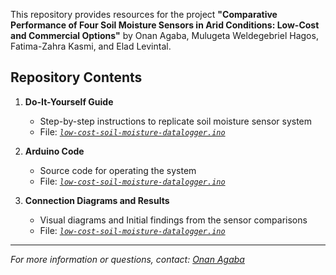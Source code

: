 This repository provides resources for the project **"Comparative Performance of Four Soil Moisture Sensors in Arid Conditions: Low-Cost and Commercial Options"** by Onan Agaba, Mulugeta Weldegebriel Hagos, Fatima-Zahra Kasmi, and Elad Levintal.

## Repository Contents

1. **Do-It-Yourself Guide**
   - Step-by-step instructions to replicate soil moisture sensor system  
   - File: *[`low-cost-soil-moisture-datalogger.ino`](./low-cost-soil-moisture-datalogger.ino)*

2. **Arduino Code**
   - Source code for operating the system  
   - File: *[`low-cost-soil-moisture-datalogger.ino`](./low-cost-soil-moisture-datalogger.ino)*

3. **Connection Diagrams and Results**
   - Visual diagrams and Initial findings from the sensor comparisons
   - File: *[`low-cost-soil-moisture-datalogger.ino`](./low-cost-soil-moisture-datalogger.ino)*

---

*For more information or questions, contact: [Onan Agaba](mailto:onanagaba@gmail.com)*

